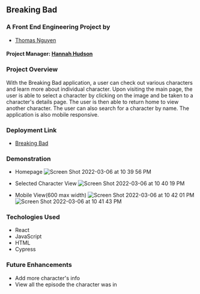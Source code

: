 ## Breaking Bad

### A Front End Engineering Project by

- [Thomas Nguyen](https://github.com/tommi-t-nguyen)


#### Project Manager: [Hannah Hudson](https://github.com/hannahhch)

### Project Overview

  With the Breaking Bad application, a user can check out various characters and learn more about individual character. Upon visiting the main page, the user is able to select a character by clicking on the image and be taken to a character's details page. The user is then able to return home to view another character. The user can also search for a character by name. The application is also mobile responsive.

### Deployment Link

- [Breaking Bad ](https://breaking-bad-sage.vercel.app/)
### Demonstration

- Homepage
![Screen Shot 2022-03-06 at 10 39 56 PM](https://user-images.githubusercontent.com/54600612/156964086-c325b96e-22c0-4aca-8692-70c217e25eb6.png)

- Selected Character View
![Screen Shot 2022-03-06 at 10 40 19 PM](https://user-images.githubusercontent.com/54600612/156964149-cbf3a182-9b6c-42ab-8db7-f77fbc65e17d.png)

- Mobile View(600 max width)
![Screen Shot 2022-03-06 at 10 42 01 PM](https://user-images.githubusercontent.com/54600612/156964255-3c4520b1-0b9e-4c64-aad8-f268574f6b29.png)
![Screen Shot 2022-03-06 at 10 41 43 PM](https://user-images.githubusercontent.com/54600612/156964275-459e8018-e285-4b3f-a14d-86a896f5ffac.png)
### Techologies Used


- React
- JavaScript
- HTML
- Cypress


### Future Enhancements


- Add more character's info
- View all the episode the character was in
